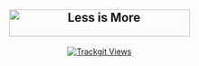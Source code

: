 <section align="center">
	<!-- 	<a href="https://houston.astro.build">
		<img
			alt="Houston"
			src="./images/houston.webp"
			width="120px"
		/>
	</a> -->
	<h1>
		<a href="https://en.wiktionary.org/wiki/less_is_more">
			<img
				alt="Less is More"
				src="https://readme-typing-svg.demolab.com?font=Roboto+Mono&weight=600&size=32&duration=3200&pause=400&center=true&vCenter=true&repeat=false&width=320&height=48&lines=Less+is+More"
				width="320px"
				height="48px"
			/>
		</a>
	</h1>
	<a href="https://trackgit.com">
		<img src="https://us-central1-trackgit-analytics.cloudfunctions.net/token/ping/lj6w45jrhdm0xrgtiflj" alt="Trackgit Views" />
	</a>
</section>
